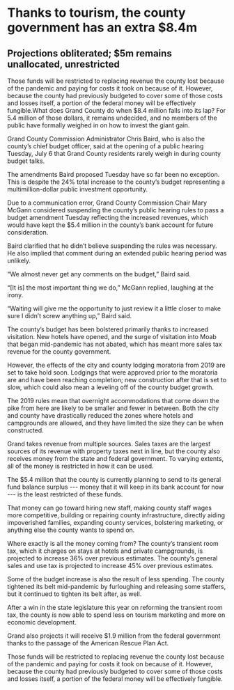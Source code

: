 # Thanks to tourism, the county government has an extra $8.4m

## Projections obliterated; $5m remains unallocated, unrestricted

Those funds will be restricted to replacing revenue the county lost because of the pandemic and paying for costs it took on because of it. However, because the county had previously budgeted to cover some of those costs and losses itself, a portion of the federal money will be effectively fungible.What does Grand County do when $8.4 million falls into its lap? For 5.4 million of those dollars, it remains undecided, and no members of the public have formally weighed in on how to invest the giant gain.

Grand County Commission Administrator Chris Baird, who is also the county’s chief budget officer, said at the opening of a public hearing Tuesday, July 6 that Grand County residents rarely weigh in during county budget talks.

The amendments Baird proposed Tuesday have so far been no exception. This is despite the 24% total increase to the county’s budget representing a multimillion-dollar public investment opportunity.

Due to a communication error, Grand County Commission Chair Mary McGann considered suspending the county’s public hearing rules to pass a budget amendment Tuesday reflecting the increased revenues, which would have kept the $5.4 million in the county’s bank account for future consideration.

Baird clarified that he didn’t believe suspending the rules was necessary. He also implied that comment during an extended public hearing period was unlikely.

“We almost never get any comments on the budget,” Baird said.

“[It is] the most important thing we do,” McGann replied, laughing at the irony.

“Waiting will give me the opportunity to just review it a little closer to make sure I didn’t screw anything up,” Baird said.

The county’s budget has been bolstered primarily thanks to increased visitation. New hotels have opened, and the surge of visitation into Moab that began mid-pandemic has not abated, which has meant more sales tax revenue for the county government.

However, the effects of the city and county lodging moratoria from 2019 are set to take hold soon. Lodgings that were approved prior to the moratoria are and have been reaching completion; new construction after that is set to slow, which could also mean a leveling off of the county budget growth.

The 2019 rules mean that overnight accommodations that come down the pike from here are likely to be smaller and fewer in between. Both the city and county have drastically reduced the zones where hotels and campgrounds are allowed, and they have limited the size they can be when constructed.

Grand takes revenue from multiple sources. Sales taxes are the largest sources of its revenue with property taxes next in line, but the county also receives money from the state and federal government. To varying extents, all of the money is restricted in how it can be used.

The $5.4 million that the county is currently planning to send to its general fund balance surplus --- money that it will keep in its bank account for now --- is the least restricted of these funds.

That money can go toward hiring new staff, making county staff wages more competitive, building or repairing county infrastructure, directly aiding impoverished families, expanding county services, bolstering marketing, or anything else the county wants to spend on.

Where exactly is all the money coming from? The county’s transient room tax, which it charges on stays at hotels and private campgrounds, is projected to increase 36% over previous estimates. The county’s general sales and use tax is projected to increase 45% over previous estimates.

Some of the budget increase is also the result of less spending. The county tightened its belt mid-pandemic by furloughing and releasing some staffers, but it continued to tighten its belt after, as well.

After a win in the state legislature this year on reforming the transient room tax, the county is now able to spend less on tourism marketing and more on economic development.

Grand also projects it will receive $1.9 million from the federal government thanks to the passage of the American Rescue Plan Act.

Those funds will be restricted to replacing revenue the county lost because of the pandemic and paying for costs it took on because of it. However, because the county had previously budgeted to cover some of those costs and losses itself, a portion of the federal money will be effectively fungible.
